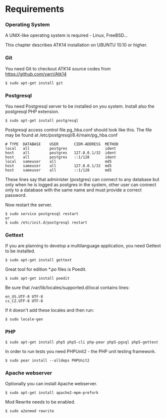Requirements
============

### Operating System

A UNIX-like operating system is required - Linux, FreeBSD...

This chapter describes ATK14 installation on UBUNTU 10.10 or higher.

### Git

You need Git to checkout ATK14 source codes from <https://github.com/yarri/Atk14>

	$ sudo apt-get install git

### Postgresql

You need Postgresql server to be installed on you system. Install also the postgresql PHP extension.

	$ sudo apt-get install postgresql

Postgresql access control file pg\_hba.conf should look like this. The file may be found at /etc/postgresql/8.4/main/pg\_hba.conf

	# TYPE  DATABASE    USER       CIDR-ADDRESS  METHOD
	local   all         postgres                 ident
	host    all         postgres   127.0.0.1/32  ident
	host    all         postgres   ::1/128       ident
	local   sameuser    all                      md5
	host    sameuser    all        127.0.0.1/32  md5
	host    sameuser    all        ::1/128       md5

These lines say that administer (postgres) can connect to any database but only when he is logged as postgres in the system, other user can connect only to a database with the same name and must provide a correct password.

Now restart the server.

	$ sudo service postgresql restart
	or
	$ sudo /etc/init.d/postgresql restart

### Gettext

If you are planning to develop a multilanguage application, you need Gettext to be installed.

	$ sudo apt-get install gettext

Great tool for edition *.po files is Poedit.

	$ sudo apt-get install poedit

Be sure that /var/lib/locales/supported.d/local contains lines:

	en_US.UTF-8 UTF-8
	cs_CZ.UTF-8 UTF-8

If it doesn't add these locales and then run:

	$ sudo locale-gen

### PHP

	$ sudo apt-get install php5 php5-cli php-pear php5-pgsql php5-gettext

In order to run tests you need PHPUnit2 - the PHP unit testing framework.

	$ sudo pear install --alldeps PHPUnit2

### Apache webserver

Optionally you can install Apache webserver.

	$ sudo apt-get install apache2-mpm-prefork

Mod Rewrite needs to be enabled.

	$ sudo a2enmod rewrite



